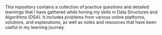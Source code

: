 This repository contains a collection of practice questions and detailed learnings that I have gathered while honing my skills in Data Structures and Algorithms (DSA). It includes problems from various online platforms, solutions, and explanations, as well as notes and resources that have been useful in my learning journey.
